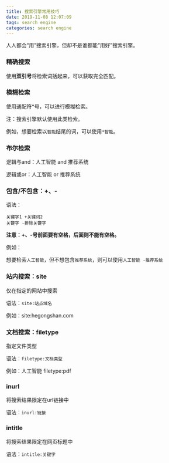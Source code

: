 ```yaml
---
title: 搜索引擎常用技巧
date: 2019-11-08 12:07:09
tags: search engine
categories: search engine
---
```


人人都会“用”搜索引擎，但却不是谁都能“用好”搜索引擎。

<!--more-->

### 精确搜索

使用**双引号**将检索词括起来，可以获取完全匹配。

### 模糊检索

使用通配符*号，可以进行模糊检索。

注：搜索引擎默认使用此类检索。

例如，想要检索以`智能`结尾的词，可以使用`*智能`。

### 布尔检索

逻辑与and：人工智能 and 推荐系统

逻辑或or：人工智能 or 推荐系统

### 包含/不包含：+、-

语法：

```
关键字1 +关键词2
关键字 -排除关键字
```

**注意：+、-号前面要有空格，后面则不能有空格。**

例如：

想要检索`人工智能`，但不想包含`推荐系统`，则可以使用`人工智能 -推荐系统`

### 站内搜索：site

仅在指定的网站中搜索

语法：`site:站点域名`

例如：site:hegongshan.com

### 文档搜索：filetype

指定文件类型

语法：`filetype:文档类型`

例如：人工智能 filetype:pdf

### inurl

将搜索结果限定在url链接中

语法：`inurl:链接`

### intitle

将搜索结果限定在网页标题中

语法：`intitle:关键字`